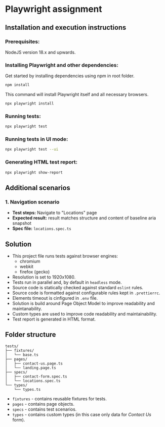 # Playwright assignment

## Installation and execution instructions

### Prerequisites:

NodeJS version 18.x and upwards.

### Installing Playwright and other dependencies:

Get started by installing dependencies using npm in root folder.

```sh
npm install
```

This command will install Playwright itself and all necessary browsers.

```sh
npx playwright install
```

### Running tests:

```sh
npx playwright test
```

### Running tests in UI mode:

```sh
npx playwright test --ui
```

### Generating HTML test report:

```sh
npx playwright show-report
```

## Additional scenarios

### 1. Navigation scenario

- **Test steps:** Navigate to "Locations" page
- **Expected result:** result matches structure and content of baseline aria snapshot
- **Spec file:** `locations.spec.ts`

## Solution

- This project file runs tests against browser engines:
  - chromium
  - webkit
  - firefox (gecko)
- Resolution is set to 1920x1080.
- Tests run in parallel and, by default in `headless` mode.
- Source code is statically checked against standard `eslint` rules.
- Source code is formatted against configurable rules kept in `.prettierrc`.
- Elements timeout is cinfigured in `.env` file.
- Solution is build around Page Object Model to improve readability and maintanability.
- Custom types are used to improve code readability and maintainability.
- Test report is generated in HTML format.

## Folder structure

```
tests/
├── fixtures/
│   └── base.ts
├── pages/
│   ├── contact-us.page.ts
│   └── landing.page.ts
├── specs/
│   ├── contact-form.spec.ts
│   └── locations.spec.ts
└── types/
    └── types.ts
```

- `fixtures` - contains reusable fixtures for tests.
- `pages` - contains page objects.
- `specs` - contains test scenarios.
- `types` - contains custom types (in this case only data for _Contact Us_ form).
